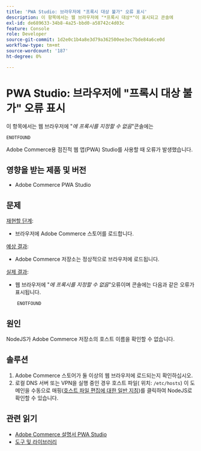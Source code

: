 ```yaml
---
title: 'PWA Studio: 브라우저에 "프록시 대상 불가" 오류 표시'
description: 이 항목에서는 웹 브라우저에 "*프록시 대상*"이 표시되고 콘솔에
exl-id: de689633-34b8-4a25-bbd0-a58742c4d03c
feature: Console
role: Developer
source-git-commit: 1d2e0c1b4a8e3d79a362500ee3ec7bde84a6ce0d
workflow-type: tm+mt
source-wordcount: '187'
ht-degree: 0%

---
```


# PWA Studio: 브라우저에 &quot;프록시 대상 불가&quot; 오류 표시

이 항목에서는 웹 브라우저에 &quot;*에 프록시를 지정할 수 없음*&quot;콘솔에는

```
ENOTFOUND
```

Adobe Commerce용 점진적 웹 앱(PWA) Studio를 사용할 때 오류가 발생했습니다.

## 영향을 받는 제품 및 버전

* Adobe Commerce PWA Studio

## 문제

<u>재현할 단계</u>:

* 브라우저에 Adobe Commerce 스토어를 로드합니다.

<u>예상 결과</u>:

* Adobe Commerce 저장소는 정상적으로 브라우저에 로드됩니다.

<u>실제 결과</u>:

* 웹 브라우저에 &quot;*에 프록시를 지정할 수 없음*&quot;오류이며 콘솔에는 다음과 같은 오류가 표시됩니다.

```
    ENOTFOUND
```


## 원인

NodeJS가 Adobe Commerce 저장소의 호스트 이름을 확인할 수 없습니다.

## 솔루션

1. Adobe Commerce 스토어가 둘 이상의 웹 브라우저에 로드되는지 확인하십시오.
1. 로컬 DNS 서버 또는 VPN을 실행 중인 경우 호스트 파일( 위치: `/etc/hosts`) 이 도메인을 수동으로 매핑([호스트 파일 편집에 대한 일반 지침](https://linuxize.com/post/how-to-edit-your-hosts-file/))를 클릭하여 NodeJS로 확인할 수 있습니다.

## 관련 읽기

* [Adobe Commerce 설명서 PWA Studio](https://magento.github.io/pwa-studio/)
* [도구 및 라이브러리](https://magento.github.io/pwa-studio/technologies/tools-libraries/)
